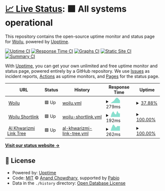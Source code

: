 # [📈 Live Status](https://status.woilu.com): <!--live status--> **🟩 All systems operational**

This repository contains the open-source uptime monitor and status page for [Woilu](https://woilu.com), powered by [Upptime](https://github.com/upptime/upptime).

[![Uptime CI](https://github.com/WoiluID/Woilu-Status/workflows/Uptime%20CI/badge.svg)](https://github.com/WoiluID/Woilu-Status/actions?query=workflow%3A%22Uptime+CI%22)
[![Response Time CI](https://github.com/WoiluID/Woilu-Status/workflows/Response%20Time%20CI/badge.svg)](https://github.com/WoiluID/Woilu-Status/actions?query=workflow%3A%22Response+Time+CI%22)
[![Graphs CI](https://github.com/WoiluID/Woilu-Status/workflows/Graphs%20CI/badge.svg)](https://github.com/WoiluID/Woilu-Status/actions?query=workflow%3A%22Graphs+CI%22)
[![Static Site CI](https://github.com/WoiluID/Woilu-Status/workflows/Static%20Site%20CI/badge.svg)](https://github.com/WoiluID/Woilu-Status/actions?query=workflow%3A%22Static+Site+CI%22)
[![Summary CI](https://github.com/WoiluID/Woilu-Status/workflows/Summary%20CI/badge.svg)](https://github.com/WoiluID/Woilu-Status/actions?query=workflow%3A%22Summary+CI%22)

With [Upptime](https://upptime.js.org), you can get your own unlimited and free uptime monitor and status page, powered entirely by a GitHub repository. We use [Issues](https://github.com/WoiluID/Woilu-Status/issues) as incident reports, [Actions](https://github.com/WoiluID/Woilu-Status/actions) as uptime monitors, and [Pages](https://status.woilu.com) for the status page.

<!--start: status pages-->
<!-- This summary is generated by Upptime (https://github.com/upptime/upptime) -->
<!-- Do not edit this manually, your changes will be overwritten -->
<!-- prettier-ignore -->
| URL | Status | History | Response Time | Uptime |
| --- | ------ | ------- | ------------- | ------ |
| <img alt="" src="https://icons.duckduckgo.com/ip3/woilu.com.ico" height="13"> [Woilu](https://woilu.com) | 🟩 Up | [woilu.yml](https://github.com/WoiluID/Woilu-Status/commits/HEAD/history/woilu.yml) | <details><summary><img alt="Response time graph" src="./graphs/woilu/response-time-week.png" height="20"> 279ms</summary><br><a href="https://status.woilu.com/history/woilu"><img alt="Response time 162" src="https://img.shields.io/endpoint?url=https%3A%2F%2Fraw.githubusercontent.com%2FWoiluID%2FWoilu-Status%2FHEAD%2Fapi%2Fwoilu%2Fresponse-time.json"></a><br><a href="https://status.woilu.com/history/woilu"><img alt="24-hour response time 457" src="https://img.shields.io/endpoint?url=https%3A%2F%2Fraw.githubusercontent.com%2FWoiluID%2FWoilu-Status%2FHEAD%2Fapi%2Fwoilu%2Fresponse-time-day.json"></a><br><a href="https://status.woilu.com/history/woilu"><img alt="7-day response time 279" src="https://img.shields.io/endpoint?url=https%3A%2F%2Fraw.githubusercontent.com%2FWoiluID%2FWoilu-Status%2FHEAD%2Fapi%2Fwoilu%2Fresponse-time-week.json"></a><br><a href="https://status.woilu.com/history/woilu"><img alt="30-day response time 182" src="https://img.shields.io/endpoint?url=https%3A%2F%2Fraw.githubusercontent.com%2FWoiluID%2FWoilu-Status%2FHEAD%2Fapi%2Fwoilu%2Fresponse-time-month.json"></a><br><a href="https://status.woilu.com/history/woilu"><img alt="1-year response time 162" src="https://img.shields.io/endpoint?url=https%3A%2F%2Fraw.githubusercontent.com%2FWoiluID%2FWoilu-Status%2FHEAD%2Fapi%2Fwoilu%2Fresponse-time-year.json"></a></details> | <details><summary><a href="https://status.woilu.com/history/woilu">37.88%</a></summary><a href="https://status.woilu.com/history/woilu"><img alt="All-time uptime 96.27%" src="https://img.shields.io/endpoint?url=https%3A%2F%2Fraw.githubusercontent.com%2FWoiluID%2FWoilu-Status%2FHEAD%2Fapi%2Fwoilu%2Fuptime.json"></a><br><a href="https://status.woilu.com/history/woilu"><img alt="24-hour uptime 7.47%" src="https://img.shields.io/endpoint?url=https%3A%2F%2Fraw.githubusercontent.com%2FWoiluID%2FWoilu-Status%2FHEAD%2Fapi%2Fwoilu%2Fuptime-day.json"></a><br><a href="https://status.woilu.com/history/woilu"><img alt="7-day uptime 37.88%" src="https://img.shields.io/endpoint?url=https%3A%2F%2Fraw.githubusercontent.com%2FWoiluID%2FWoilu-Status%2FHEAD%2Fapi%2Fwoilu%2Fuptime-week.json"></a><br><a href="https://status.woilu.com/history/woilu"><img alt="30-day uptime 85.71%" src="https://img.shields.io/endpoint?url=https%3A%2F%2Fraw.githubusercontent.com%2FWoiluID%2FWoilu-Status%2FHEAD%2Fapi%2Fwoilu%2Fuptime-month.json"></a><br><a href="https://status.woilu.com/history/woilu"><img alt="1-year uptime 96.27%" src="https://img.shields.io/endpoint?url=https%3A%2F%2Fraw.githubusercontent.com%2FWoiluID%2FWoilu-Status%2FHEAD%2Fapi%2Fwoilu%2Fuptime-year.json"></a></details>
| <img alt="" src="https://icons.duckduckgo.com/ip3/woilu.net.ico" height="13"> [Woilu Shortlink](https://woilu.net) | 🟩 Up | [woilu-shortlink.yml](https://github.com/WoiluID/Woilu-Status/commits/HEAD/history/woilu-shortlink.yml) | <details><summary><img alt="Response time graph" src="./graphs/woilu-shortlink/response-time-week.png" height="20"> 192ms</summary><br><a href="https://status.woilu.com/history/woilu-shortlink"><img alt="Response time 158" src="https://img.shields.io/endpoint?url=https%3A%2F%2Fraw.githubusercontent.com%2FWoiluID%2FWoilu-Status%2FHEAD%2Fapi%2Fwoilu-shortlink%2Fresponse-time.json"></a><br><a href="https://status.woilu.com/history/woilu-shortlink"><img alt="24-hour response time 0" src="https://img.shields.io/endpoint?url=https%3A%2F%2Fraw.githubusercontent.com%2FWoiluID%2FWoilu-Status%2FHEAD%2Fapi%2Fwoilu-shortlink%2Fresponse-time-day.json"></a><br><a href="https://status.woilu.com/history/woilu-shortlink"><img alt="7-day response time 192" src="https://img.shields.io/endpoint?url=https%3A%2F%2Fraw.githubusercontent.com%2FWoiluID%2FWoilu-Status%2FHEAD%2Fapi%2Fwoilu-shortlink%2Fresponse-time-week.json"></a><br><a href="https://status.woilu.com/history/woilu-shortlink"><img alt="30-day response time 182" src="https://img.shields.io/endpoint?url=https%3A%2F%2Fraw.githubusercontent.com%2FWoiluID%2FWoilu-Status%2FHEAD%2Fapi%2Fwoilu-shortlink%2Fresponse-time-month.json"></a><br><a href="https://status.woilu.com/history/woilu-shortlink"><img alt="1-year response time 158" src="https://img.shields.io/endpoint?url=https%3A%2F%2Fraw.githubusercontent.com%2FWoiluID%2FWoilu-Status%2FHEAD%2Fapi%2Fwoilu-shortlink%2Fresponse-time-year.json"></a></details> | <details><summary><a href="https://status.woilu.com/history/woilu-shortlink">100.00%</a></summary><a href="https://status.woilu.com/history/woilu-shortlink"><img alt="All-time uptime 100.00%" src="https://img.shields.io/endpoint?url=https%3A%2F%2Fraw.githubusercontent.com%2FWoiluID%2FWoilu-Status%2FHEAD%2Fapi%2Fwoilu-shortlink%2Fuptime.json"></a><br><a href="https://status.woilu.com/history/woilu-shortlink"><img alt="24-hour uptime 100.00%" src="https://img.shields.io/endpoint?url=https%3A%2F%2Fraw.githubusercontent.com%2FWoiluID%2FWoilu-Status%2FHEAD%2Fapi%2Fwoilu-shortlink%2Fuptime-day.json"></a><br><a href="https://status.woilu.com/history/woilu-shortlink"><img alt="7-day uptime 100.00%" src="https://img.shields.io/endpoint?url=https%3A%2F%2Fraw.githubusercontent.com%2FWoiluID%2FWoilu-Status%2FHEAD%2Fapi%2Fwoilu-shortlink%2Fuptime-week.json"></a><br><a href="https://status.woilu.com/history/woilu-shortlink"><img alt="30-day uptime 100.00%" src="https://img.shields.io/endpoint?url=https%3A%2F%2Fraw.githubusercontent.com%2FWoiluID%2FWoilu-Status%2FHEAD%2Fapi%2Fwoilu-shortlink%2Fuptime-month.json"></a><br><a href="https://status.woilu.com/history/woilu-shortlink"><img alt="1-year uptime 100.00%" src="https://img.shields.io/endpoint?url=https%3A%2F%2Fraw.githubusercontent.com%2FWoiluID%2FWoilu-Status%2FHEAD%2Fapi%2Fwoilu-shortlink%2Fuptime-year.json"></a></details>
| <img alt="" src="https://icons.duckduckgo.com/ip3/woilu.org.ico" height="13"> [Al Khwarizmi Link Tree](https://woilu.org) | 🟩 Up | [al-khwarizmi-link-tree.yml](https://github.com/WoiluID/Woilu-Status/commits/HEAD/history/al-khwarizmi-link-tree.yml) | <details><summary><img alt="Response time graph" src="./graphs/al-khwarizmi-link-tree/response-time-week.png" height="20"> 262ms</summary><br><a href="https://status.woilu.com/history/al-khwarizmi-link-tree"><img alt="Response time 245" src="https://img.shields.io/endpoint?url=https%3A%2F%2Fraw.githubusercontent.com%2FWoiluID%2FWoilu-Status%2FHEAD%2Fapi%2Fal-khwarizmi-link-tree%2Fresponse-time.json"></a><br><a href="https://status.woilu.com/history/al-khwarizmi-link-tree"><img alt="24-hour response time 0" src="https://img.shields.io/endpoint?url=https%3A%2F%2Fraw.githubusercontent.com%2FWoiluID%2FWoilu-Status%2FHEAD%2Fapi%2Fal-khwarizmi-link-tree%2Fresponse-time-day.json"></a><br><a href="https://status.woilu.com/history/al-khwarizmi-link-tree"><img alt="7-day response time 262" src="https://img.shields.io/endpoint?url=https%3A%2F%2Fraw.githubusercontent.com%2FWoiluID%2FWoilu-Status%2FHEAD%2Fapi%2Fal-khwarizmi-link-tree%2Fresponse-time-week.json"></a><br><a href="https://status.woilu.com/history/al-khwarizmi-link-tree"><img alt="30-day response time 261" src="https://img.shields.io/endpoint?url=https%3A%2F%2Fraw.githubusercontent.com%2FWoiluID%2FWoilu-Status%2FHEAD%2Fapi%2Fal-khwarizmi-link-tree%2Fresponse-time-month.json"></a><br><a href="https://status.woilu.com/history/al-khwarizmi-link-tree"><img alt="1-year response time 245" src="https://img.shields.io/endpoint?url=https%3A%2F%2Fraw.githubusercontent.com%2FWoiluID%2FWoilu-Status%2FHEAD%2Fapi%2Fal-khwarizmi-link-tree%2Fresponse-time-year.json"></a></details> | <details><summary><a href="https://status.woilu.com/history/al-khwarizmi-link-tree">100.00%</a></summary><a href="https://status.woilu.com/history/al-khwarizmi-link-tree"><img alt="All-time uptime 100.00%" src="https://img.shields.io/endpoint?url=https%3A%2F%2Fraw.githubusercontent.com%2FWoiluID%2FWoilu-Status%2FHEAD%2Fapi%2Fal-khwarizmi-link-tree%2Fuptime.json"></a><br><a href="https://status.woilu.com/history/al-khwarizmi-link-tree"><img alt="24-hour uptime 100.00%" src="https://img.shields.io/endpoint?url=https%3A%2F%2Fraw.githubusercontent.com%2FWoiluID%2FWoilu-Status%2FHEAD%2Fapi%2Fal-khwarizmi-link-tree%2Fuptime-day.json"></a><br><a href="https://status.woilu.com/history/al-khwarizmi-link-tree"><img alt="7-day uptime 100.00%" src="https://img.shields.io/endpoint?url=https%3A%2F%2Fraw.githubusercontent.com%2FWoiluID%2FWoilu-Status%2FHEAD%2Fapi%2Fal-khwarizmi-link-tree%2Fuptime-week.json"></a><br><a href="https://status.woilu.com/history/al-khwarizmi-link-tree"><img alt="30-day uptime 100.00%" src="https://img.shields.io/endpoint?url=https%3A%2F%2Fraw.githubusercontent.com%2FWoiluID%2FWoilu-Status%2FHEAD%2Fapi%2Fal-khwarizmi-link-tree%2Fuptime-month.json"></a><br><a href="https://status.woilu.com/history/al-khwarizmi-link-tree"><img alt="1-year uptime 100.00%" src="https://img.shields.io/endpoint?url=https%3A%2F%2Fraw.githubusercontent.com%2FWoiluID%2FWoilu-Status%2FHEAD%2Fapi%2Fal-khwarizmi-link-tree%2Fuptime-year.json"></a></details>

<!--end: status pages-->

[**Visit our status website →**](https://status.woilu.com)

## 📄 License

- Powered by: [Upptime](https://github.com/upptime/upptime)
- Code: [MIT](./LICENSE) © [Anand Chowdhary](https://anandchowdhary.com), supported by [Pabio](https://pabio.com)
- Data in the `./history` directory: [Open Database License](https://opendatacommons.org/licenses/odbl/1-0/)
